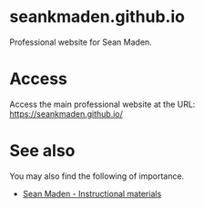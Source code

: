 # seankmaden.github.io

Professional website for Sean Maden.

# Access

Access the main professional website at the URL: https://seankmaden.github.io/

# See also

You may also find the following  of importance.

- [Sean Maden - Instructional materials](https://github.com/metamaden/SeanMaden-Instruction/blob/main/README.md)

